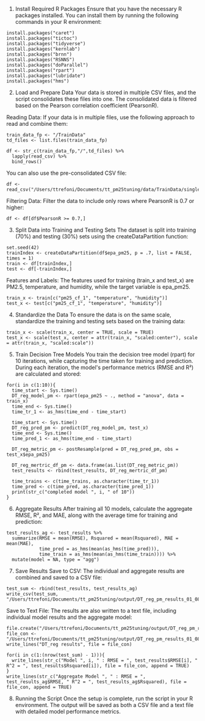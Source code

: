 1. Install Required R Packages
Ensure that you have the necessary R packages installed. You can install them by running the following commands in your R environment:

```
install.packages("caret")
install.packages("tictoc")
install.packages("tidyverse")
install.packages("kernlab")
install.packages("brnn")
install.packages("RSNNS")
install.packages("doParallel")
install.packages("rpart")
install.packages("lubridate")
install.packages("hms")
```
2. Load and Prepare Data
Your data is stored in multiple CSV files, and the script consolidates these files into one. The consolidated data is filtered based on the Pearson correlation coefficient (PearsonR).

Reading Data:
If your data is in multiple files, use the following approach to read and combine them:

```
train_data_fp <- "/TrainData"
td_files <- list.files(train_data_fp)

df <- str_c(train_data_fp,"/",td_files) %>% 
  lapply(read_csv) %>% 
  bind_rows()
```
You can also use the pre-consolidated CSV file:

```
df <- read_csv("/Users/ttrefoni/Documents/tt_pm25tuning/data/TrainData/single_trainpm.csv")
```
Filtering Data:
Filter the data to include only rows where PearsonR is 0.7 or higher:

```
df <- df[df$PearsonR >= 0.7,]
```
3. Split Data into Training and Testing Sets
The dataset is split into training (70%) and testing (30%) sets using the createDataPartition function:

```
set.seed(42)
trainIndex <- createDataPartition(df$epa_pm25, p = .7, list = FALSE, times = 1)
train <- df[trainIndex,]
test <- df[-trainIndex,]
```
Features and Labels: The features used for training (train_x and test_x) are PM2.5, temperature, and humidity, while the target variable is epa_pm25.
```
train_x <- train[c("pm25_cf_1", "temperature", "humidity")]
test_x <- test[c("pm25_cf_1", "temperature", "humidity")]
```
4. Standardize the Data
To ensure the data is on the same scale, standardize the training and testing sets based on the training data:

```
train_x <- scale(train_x, center = TRUE, scale = TRUE)
test_x <- scale(test_x, center = attr(train_x, "scaled:center"), scale = attr(train_x, "scaled:scale"))
```
5. Train Decision Tree Models
You train the decision tree model (rpart) for 10 iterations, while capturing the time taken for training and prediction. During each iteration, the model's performance metrics (RMSE and R²) are calculated and stored:

```
for(i in c(1:10)){
  time_start <- Sys.time()
  DT_reg_model_pm <- rpart(epa_pm25 ~ ., method = "anova", data = train_x)
  time_end <- Sys.time()
  time_tr_1 <- as_hms(time_end - time_start)

  time_start <- Sys.time()
  DT_reg_pred_pm <- predict(DT_reg_model_pm, test_x)
  time_end <- Sys.time()
  time_pred_1 <- as_hms(time_end - time_start)

  DT_reg_metric_pm <- postResample(pred = DT_reg_pred_pm, obs = test_x$epa_pm25)
  
  DT_reg_mertric_df_pm <- data.frame(as.list(DT_reg_metric_pm)) 
  test_results <- rbind(test_results, DT_reg_mertric_df_pm)
  
  time_trains <- c(time_trains, as.character(time_tr_1))
  time_pred <- c(time_pred, as.character(time_pred_1))
  print(str_c("completed model ", i, " of 10"))
}
```
6. Aggregate Results
After training all 10 models, calculate the aggregate RMSE, R², and MAE, along with the average time for training and prediction:

```
test_results_ag <- test_results %>%
  summarize(RMSE = mean(RMSE), Rsquared = mean(Rsquared), MAE = mean(MAE),
            time_pred = as_hms(mean(as_hms(time_pred))),
            time_train = as_hms(mean(as_hms(time_train)))) %>%
  mutate(model = NA, type = "agg")
```
7. Save Results
Save to CSV: The individual and aggregate results are combined and saved to a CSV file:

```
test_sum <- rbind(test_results, test_results_ag)
write_csv(test_sum, "/Users/ttrefoni/Documents/tt_pm25tuning/output/DT_reg_pm_results_01_08_70_30.csv")
```
Save to Text File: The results are also written to a text file, including individual model results and the aggregate model:

```
file.create("/Users/ttrefoni/Documents/tt_pm25tuning/output/DT_reg_pm_results_01_08_70_30.txt")
file_con <- "/Users/ttrefoni/Documents/tt_pm25tuning/output/DT_reg_pm_results_01_08_70_30.txt"
write_lines("DT_reg results", file = file_con)

for(i in c(1:(nrow(test_sum) - 1))){
  write_lines(str_c("Model ", i, " : RMSE = ", test_results$RMSE[i], " R^2 = ", test_results$Rsquared[i]), file = file_con, append = TRUE)
}
write_lines(str_c("Aggregate Model ", " : RMSE = ", test_results_ag$RMSE, " R^2 = ", test_results_ag$Rsquared), file = file_con, append = TRUE)
```
8. Running the Script
Once the setup is complete, run the script in your R environment. The output will be saved as both a CSV file and a text file with detailed model performance metrics.

